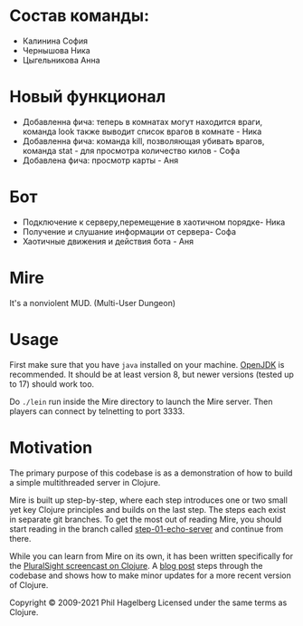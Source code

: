 # Состав команды:
- Калинина София
- Чернышова Ника
- Цыгельникова Анна

# Новый функционал 
- Добавленна фича: теперь в комнатах могут находится враги, команда look также выводит список врагов в комнате - Ника 
- Добавленна фича: команда kill, позволяющая убивать врагов, команда stat - для просмотра количество килов - Софа
- Добавлена фича: просмотр карты - Аня

# Бот
- Подключение к серверу,перемещение в хаотичном порядке- Ника
- Получение и слушание информации от сервера- Софа
- Хаотичные движения и действия бота - Аня 

# Mire
It's a nonviolent MUD. (Multi-User Dungeon)

# Usage
First make sure that you have `java` installed on your machine. [OpenJDK](https://adoptium.net/) is recommended. It should be at least version 8, but newer versions (tested up to 17) should work too.

Do `./lein` run inside the Mire directory to launch the Mire server. Then players can connect by telnetting to port 3333.

# Motivation
The primary purpose of this codebase is as a demonstration of how to build a simple multithreaded server in Clojure.

Mire is built up step-by-step, where each step introduces one or two small yet key Clojure principles and builds on the last step. The steps each exist in separate git branches. To get the most out of reading Mire, you should start reading in the branch called [step-01-echo-server](https://github.com/technomancy/mire/tree/01-echo-server) and continue from there.

While you can learn from Mire on its own, it has been written specifically for the [PluralSight screencast on Clojure](https://www.pluralsight.com/courses/functional-programming-clojure). A [blog post](https://technomancy.us/136) steps through the codebase and shows how to make minor updates for a more recent version of Clojure.

Copyright © 2009-2021 Phil Hagelberg Licensed under the same terms as Clojure.
